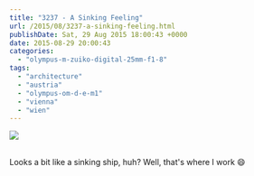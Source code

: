 ```yaml
---
title: "3237 - A Sinking Feeling"
url: /2015/08/3237-a-sinking-feeling.html
publishDate: Sat, 29 Aug 2015 18:00:43 +0000
date: 2015-08-29 20:00:43
categories: 
  - "olympus-m-zuiko-digital-25mm-f1-8"
tags: 
  - "architecture"
  - "austria"
  - "olympus-om-d-e-m1"
  - "vienna"
  - "wien"
---
```

<div class="container">
<div class="center"><a target="_blank" href="https://d25zfm9zpd7gm5.cloudfront.net/1200x1200/2015/20150707_161642_lr.jpg"><img class="webfeedsFeaturedVisual" src="https://d25zfm9zpd7gm5.cloudfront.net/0600x0600/2015/20150707_161642_lr.jpg" /></a></div>
</div>
<br />

Looks a bit like a sinking ship, huh? Well, that's where I work 😄
